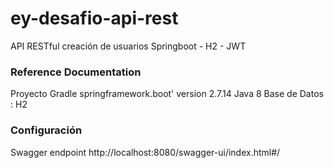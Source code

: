 # ey-desafio-api-rest
API RESTful creación de usuarios Springboot - H2 - JWT
### Reference Documentation
Proyecto Gradle springframework.boot' version 2.7.14
Java 8
Base de Datos : H2
### Configuración

Swagger endpoint http://localhost:8080/swagger-ui/index.html#/ 
